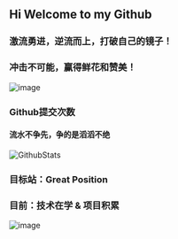 ## Hi Welcome to my Github 

### 激流勇进，逆流而上，打破自己的镜子！


### 冲击不可能，赢得鲜花和赞美！


![image](https://user-images.githubusercontent.com/84832795/212478754-bb2b6468-c2ef-486b-ae8b-a79a0faf715d.png)
<br/>


### Github提交次数<br/>
#### 流水不争先，争的是滔滔不绝<br/>
![GithubStats](https://github-readme-stats.vercel.app/api?username=morsun&show_icons=true&theme=dark&count_private=true)

<!-- github使用语言 -->
<!-- ![Most Used Languages](https://github-readme-stats.vercel.app/api/top-langs/?username=morsun&theme=dark&layout=compact) -->

### 目标站：Great Position 
### 目前：技术在学 & 项目积累
![image](https://xingqiu-tuchuang-1256524210.cos.ap-shanghai.myqcloud.com/12518/MorSunBlog/QQ5813.jpg?q-sign-algorithm=sha1&q-ak=AKID0qSpxpSpxykHYaNvDG4cvznQq31ztb8T&q-sign-time=1674045485;1674052685&q-key-time=1674045485;1674052685&q-header-list=&q-url-param-list=&q-signature=218c37d9f05a813f52263322910313deaaf14651)
<br/>
